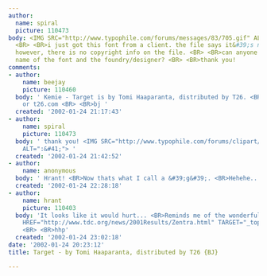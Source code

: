```yaml
---
author:
  name: spiral
  picture: 110473
body: <IMG SRC="http://www.typophile.com/forums/messages/83/705.gif" ALT="target">
  <BR> <BR>i just got this font from a client. the file says it&#39;s name is &#34;target&#34;,
  however, there is no copyright info on the file. <BR> <BR>can anyone verify the
  name of the font and the foundry/designer? <BR> <BR>thank you!
comments:
- author:
    name: beejay
    picture: 110460
  body: ' Kemie - Target is by Tomi Haaparanta, distributed by T26. <BR> <BR> <BR>www.t26font.com
    or t26.com <BR> <BR>bj '
  created: '2002-01-24 21:17:43'
- author:
    name: spiral
    picture: 110473
  body: ' thank you! <IMG SRC="http://www.typophile.com/forums/clipart/happy.gif"
    ALT=":&#41;"> '
  created: '2002-01-24 21:42:52'
- author:
    name: anonymous
  body: ' Hrant! <BR>Now thats what I call a &#39;g&#39;. <BR>Hehehe... <BR> <BR>Sbo '
  created: '2002-01-24 22:28:18'
- author:
    name: hrant
    picture: 110403
  body: 'It looks like it would hurt... <BR>Reminds me of the wonderful Zentra: <BR><A
    HREF="http://www.tdc.org/news/2001Results/Zentra.html" TARGET="_top">http://www.tdc.org/news/2001Results/Zentra.html</A>
    <BR> <BR>hhp'
  created: '2002-01-24 23:02:18'
date: '2002-01-24 20:23:12'
title: Target - by Tomi Haaparanta, distributed by T26 {BJ}

---
```

